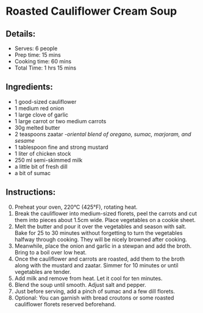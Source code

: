 # Roasted Cauliflower Cream Soup

## Details:
* Serves: 6 people
* Prep time: 15 mins
* Cooking time: 60 mins
* Total Time: 1 hrs 15 mins

## Ingredients:
* 1 good-sized cauliflower
* 1 medium red onion
* 1 large clove of garlic
* 1 large carrot or two medium carrots
* 30g melted butter
* 2 teaspoons zaatar -*oriental blend of oregano, sumac, marjoram, and sesame*
* 1 tablespoon fine and strong mustard
* 1 liter of chicken stock
* 250 ml semi-skimmed milk
* a little bit of fresh dill
* a bit of sumac

## Instructions:
0. Preheat your oven, 220°C (425°F), rotating heat.
1. Break the cauliflower into medium-sized florets, peel the carrots and cut them into pieces about 1.5cm wide. Place vegetables on a cookie sheet.
2. Melt the butter and pour it over the vegetables and season with salt. Bake for 25 to 30 minutes without forgetting to turn the vegetables halfway through cooking. They will be nicely browned after cooking.
3. Meanwhile, place the onion and garlic in a stewpan and add the broth. Bring to a boil over low heat.
4. Once the cauliflower and carrots are roasted, add them to the broth along with the mustard and zaatar. Simmer for 10 minutes or until vegetables are tender.
5. Add milk and remove from heat. Let it cool for ten minutes.
6. Blend the soup until smooth. Adjust salt and pepper.
7. Just before serving, add a pinch of sumac and a few dill florets.
8. Optional: You can garnish with bread croutons or some roasted cauliflower florets reserved beforehand.
